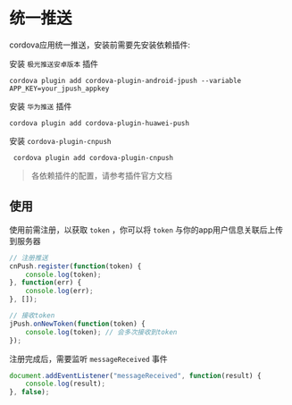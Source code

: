  # 统一推送

cordova应用统一推送，安装前需要先安装依赖插件:

安装 `极光推送安卓版本` 插件

``` shell
cordova plugin add cordova-plugin-android-jpush --variable APP_KEY=your_jpush_appkey
```

安装 `华为推送` 插件

``` shell
cordova plugin add cordova-plugin-huawei-push
```

安装 `cordova-plugin-cnpush`
 

``` shell
 cordova plugin add cordova-plugin-cnpush
```

> 各依赖插件的配置，请参考插件官方文档

## 使用

使用前需注册，以获取 `token` ，你可以将 `token` 与你的app用户信息关联后上传到服务器

``` js
// 注册推送
cnPush.register(function(token) {
    console.log(token);
}, function(err) {
    console.log(err);
}, []);

// 接收token
jPush.onNewToken(function(token) {
    console.log(token); // 会多次接收到token
});
```

注册完成后，需要监听 `messageReceived` 事件

``` js
document.addEventListener("messageReceived", function(result) {
    console.log(result);
}, false);
```
